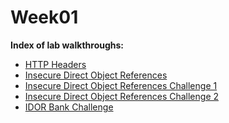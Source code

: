 # Week01
**Index of lab walkthroughs:**

* [HTTP Headers]
* [Insecure Direct Object References]
* [Insecure Direct Object References Challenge 1]
* [Insecure Direct Object References Challenge 2]
* [IDOR Bank Challenge]

[HTTP Headers]: https://github.com/colton-gabertan/SecurityShepherdLabs/blob/HTTP-Headers/README.md
[Insecure Direct Object References]: https://github.com/colton-gabertan/SecurityShepherdLabs/blob/Insecure-Direct-Object-References/README.md
[Insecure Direct Object References Challenge 1]: https://github.com/colton-gabertan/SecurityShepherdLabs/blob/IDOR-Challenge-1/README.md
[Insecure Direct Object References Challenge 2]: https://github.com/colton-gabertan/SecurityShepherdLabs/blob/IDOR-Challenge-2/README.md
[IDOR Bank Challenge]: https://github.com/colton-gabertan/SecurityShepherdLabs/blob/IDOR-Bank-Challenge/README.md
